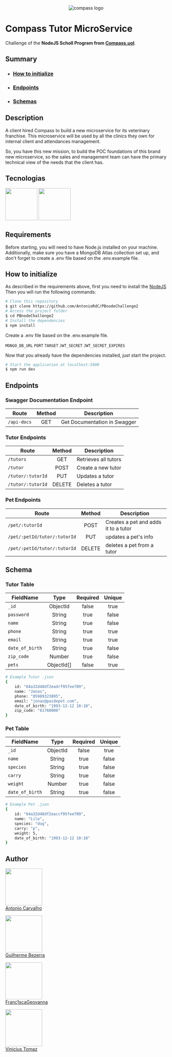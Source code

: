 <p align="center">
  <img alt="compass logo" src="https://user-images.githubusercontent.com/65569815/176964539-fe858838-0d07-418e-9220-b6d94461ecee.png" />
</p>

# Compass Tutor MicroService

Challenge of the **NodeJS Scholl Program from [Compass.uol](https://compass.uol/)**.

## Summary

- ### [How to initialize](#-como-inicializar)
- ### [Endpoints](#-endpoints)
- ### [Schemas](#-schemas)

## Description

A client hired Compass to build a new microservice for its veterinary franchise. This microservice will be used by all the clinics they own for internal client and attendances management.

So, you have this new mission, to build the POC foundations of this brand new microservice, so the sales and management team can have the primary technical view of the needs that the client has.

## Tecnologias

<p>
  <img src="https://user-images.githubusercontent.com/65569815/182266557-f2d0c589-fe31-4d65-b867-cb40385066a0.svg" width="100">
  <img src="https://user-images.githubusercontent.com/65569815/182253645-6966537e-18ed-4c47-974b-22510cc3d834.png" width="100">
</p>

## Requirements

Before starting, you will need to have Node.js installed on your machine. Additionally, make sure you have a MongoDB Atlas collection set up, and don't forget to create a .env file based on the .env.example file.

## How to initialize

As described in the requirements above, first you need to install the [NodeJS](https://nodejs.org/en/)
<br/>
Then you will run the following commands:

```bash
# Clone this repository
$ git clone https://github.com/AntonioRdC/PBnodeChallenge2
# Access the project folder
$ cd PBnodeChallenge2
# Install the dependencies
$ npm install
```

Create a .env file based on the .env.example file.

`MONGO_DB_URL`
`PORT`
`TARGET`
`JWT_SECRET`
`JWT_SECRET_EXPIRES`

Now that you already have the dependencies installed, just start the project.

```bash
# Start the application at localhost:5000
$ npm run dev
```

## Endpoints

### Swagger Documentation Endpoint

| Route       | Method | Description                  |
| ----------- | :----: | ---------------------------- |
| `/api-docs` |  GET   | Get Documentation in Swagger |

### Tutor Endpoints

| Route             | Method | Description          |
| ----------------- | :----: | -------------------- |
| `/tutors`         |  GET   | Retrieves all tutors |
| `/tutor`          |  POST  | Create a new tutor   |
| `/tutor/:tutorId` |  PUT   | Updates a tutor      |
| `/tutor/:tutorId` | DELETE | Deletes a tutor      |

### Pet Endpoints

| Route                        | Method | Description                          |
| ---------------------------- | :----: | ------------------------------------ |
| `/pet/:tutorId`              |  POST  | Creates a pet and adds it to a tutor |
| `/pet/:petId/tutor/:tutorId` |  PUT   | updates a pet's info                 |
| `/pet/:petId/tutor/:tutorId` | DELETE | deletes a pet from a tutor           |

## Schema

### Tutor Table

| FieldName       |    Type    | Required | Unique |
| --------------- | :--------: | :------: | :----: |
| `_id`           |  ObjectId  |  false   |  true  |
| `password`      |   String   |   true   | false  |
| `name`          |   String   |   true   | false  |
| `phone`         |   String   |   true   |  true  |
| `email`         |   String   |   true   |  true  |
| `date_of_birth` |   String   |   true   | false  |
| `zip_code`      |   Number   |   true   | false  |
| `pets`          | ObjectId[] |  false   |  true  |

```bash
# Example Tutor .json
{
    id: "64a32d48df2eadrf95fee709",
    name: "Jonas",
    phone: "85989323895",
    email: "jonas@paidepet.com",
    date_of_birth: "1993-12-12 10:10",
    zip_code: "61760000"
}
```

### Pet Table

| FieldName       |   Type   | Required | Unique |
| --------------- | :------: | :------: | :----: |
| `_id`           | ObjectId |  false   |  true  |
| `name`          |  String  |   true   | false  |
| `species`       |  String  |   true   | false  |
| `carry`         |  String  |   true   | false  |
| `weight`        |  Number  |   true   | false  |
| `date_of_birth` |  String  |   true   | false  |

```bash
# Example Pet .json
{
    id: "64a32d48df2eaccf95fee709",
    name: "Lilo",
    species: "dog",
    carry: "p",
    weight: 5,
    date_of_birth: "1993-12-12 10:10"
}
```

## Author

<img src="https://avatars.githubusercontent.com/AntonioRdC" width=115><br>
<a href="https://github.com/AntonioRdC">Antonio Carvalho</a>

<img src="https://avatars.githubusercontent.com/Guilgb" width=115><br>
<a href="https://github.com/Guilgb">Guilherme Bezerra</a>

<img src="https://avatars.githubusercontent.com/Franc1scaGeovanna" width=115><br>
<a href="https://github.com/Franc1scaGeovanna">Franc1scaGeovanna</a>

<img src="https://avatars.githubusercontent.com/tomazvinicius" width=115><br>
<a href="https://github.com/tomazvinicius">Vinicius Tomaz</a>

